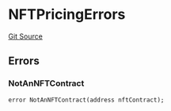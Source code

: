 # NFTPricingErrors
[Git Source](https://github.com/thrackle-io/forte-rules-engine/blob/870573a1cabb155592086e193c28d8b5f4d263c4/src/common/IErrors.sol)


## Errors
### NotAnNFTContract

```solidity
error NotAnNFTContract(address nftContract);
```

